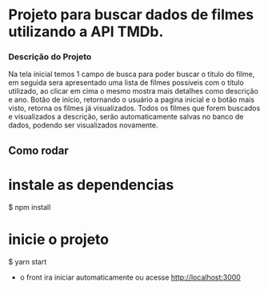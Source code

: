
# Projeto para buscar dados de filmes utilizando a API TMDb.

### Descrição do Projeto

Na tela inicial temos 1 campo de busca para poder buscar o titulo do filme, em seguida sera apresentado uma lista de filmes possíveis com o título utilizado, ao clicar em cima o mesmo mostra mais detalhes como descrição e ano. 
Botão de início, retornando o usuário a pagina inicial e o botão mais visto, retorna os filmes já visualizados.
Todos os filmes que forem buscados e visualizados a descrição, serão automaticamente salvas no banco de dados, podendo ser visualizados novamente. 

## Como rodar

# instale as dependencias
$ npm install 

# inicie o projeto
$ yarn start

- o front ira iniciar automaticamente ou acesse <http://localhost:3000>
